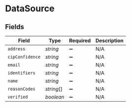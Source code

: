 # DataSource


## Fields

| Field              | Type               | Required           | Description        |
| ------------------ | ------------------ | ------------------ | ------------------ |
| `address`          | *string*           | :heavy_minus_sign: | N/A                |
| `cipConfidence`    | *string*           | :heavy_minus_sign: | N/A                |
| `email`            | *string*           | :heavy_minus_sign: | N/A                |
| `identifiers`      | *string*           | :heavy_minus_sign: | N/A                |
| `name`             | *string*           | :heavy_minus_sign: | N/A                |
| `reasonCodes`      | *string*[]         | :heavy_minus_sign: | N/A                |
| `verified`         | *boolean*          | :heavy_minus_sign: | N/A                |